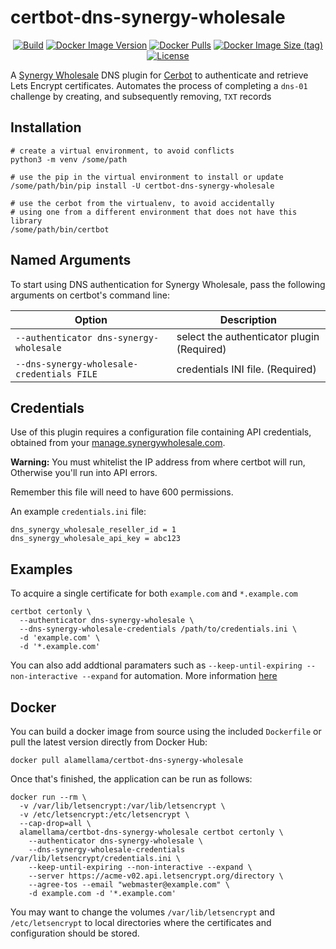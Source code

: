 certbot-dns-synergy-wholesale
==================
<p align="center">
<a href="https://github.com/ALameLlama/certbot-dns-synergy-wholesale/actions/workflows/docker-publish.yml"><img src="https://img.shields.io/github/actions/workflow/status/ALameLlama/certbot-dns-synergy-wholesale/.github/workflows/docker-publish.yml" alt="Build"></a>
<a href="https://hub.docker.com/r/alamellama/certbot-dns-synergy-wholesale"><img alt="Docker Image Version" src="https://img.shields.io/docker/v/alamellama/certbot-dns-synergy-wholesale"></a>
<a href="https://hub.docker.com/r/alamellama/certbot-dns-synergy-wholesale"><img alt="Docker Pulls" src="https://img.shields.io/docker/pulls/alamellama/certbot-dns-synergy-wholesale"></a>
<a href="https://hub.docker.com/r/alamellama/certbot-dns-synergy-wholesale"><img alt="Docker Image Size (tag)" src="https://img.shields.io/docker/image-size/alamellama/certbot-dns-synergy-wholesale/latest"></a>
<a href="https://github.com/ALameLlama/certbot-dns-synergy-wholesale/blob/master/LICENSE"><img src="https://img.shields.io/badge/License-MIT-yellow.svg" alt="License"></a>
</p>

A [Synergy Wholesale](https://synergywholesale.com) DNS plugin for [Cerbot](https://certbot.eff.org/) to authenticate and retrieve Lets Encrypt certificates. Automates the process of completing a `dns-01` challenge by creating, and subsequently removing, `TXT` records 

Installation
------------
```
# create a virtual environment, to avoid conflicts
python3 -m venv /some/path

# use the pip in the virtual environment to install or update
/some/path/bin/pip install -U certbot-dns-synergy-wholesale

# use the cerbot from the virtualenv, to avoid accidentally
# using one from a different environment that does not have this library
/some/path/bin/certbot
```

Named Arguments
---------------
To start using DNS authentication for Synergy Wholesale, pass the following arguments on certbot's command line:

| Option                                  | Description                                                                           |
|-----------------------------------------|---------------------------------------------------------------------------------------|
| `--authenticator dns-synergy-wholesale`           | select the authenticator plugin (Required)                                            |
| `--dns-synergy-wholesale-credentials FILE`        | credentials INI file. (Required)                                              |

Credentials
-----------

Use of this plugin requires a configuration file containing API credentials, obtained from your [manage.synergywholesale.com](https://manage.synergywholesale.com/home/resellers/api).

**Warning:** You must whitelist the IP address from where certbot will run, Otherwise you'll run into API errors.

Remember this file will need to have 600 permissions.


An example `credentials.ini` file:

``` {.sourceCode .ini}
dns_synergy_wholesale_reseller_id = 1
dns_synergy_wholesale_api_key = abc123
```

Examples
--------

To acquire a single certificate for both `example.com` and `*.example.com`

    certbot certonly \
      --authenticator dns-synergy-wholesale \
      --dns-synergy-wholesale-credentials /path/to/credentials.ini \
      -d 'example.com' \
      -d '*.example.com'

You can also add addtional paramaters such as `--keep-until-expiring --non-interactive --expand` for automation. More information [here](https://eff-certbot.readthedocs.io/en/stable/using.html#certbot-command-line-options)


Docker
------

You can build a docker image from source using the included `Dockerfile` or pull the latest version directly from Docker Hub:

    docker pull alamellama/certbot-dns-synergy-wholesale

Once that's finished, the application can be run as follows:

    docker run --rm \
      -v /var/lib/letsencrypt:/var/lib/letsencrypt \
      -v /etc/letsencrypt:/etc/letsencrypt \
      --cap-drop=all \
      alamellama/certbot-dns-synergy-wholesale certbot certonly \
        --authenticator dns-synergy-wholesale \
        --dns-synergy-wholesale-credentials /var/lib/letsencrypt/credentials.ini \
        --keep-until-expiring --non-interactive --expand \
        --server https://acme-v02.api.letsencrypt.org/directory \
        --agree-tos --email "webmaster@example.com" \
        -d example.com -d '*.example.com'

You may want to change the volumes `/var/lib/letsencrypt` and `/etc/letsencrypt` to local directories where the certificates and configuration should be stored.
